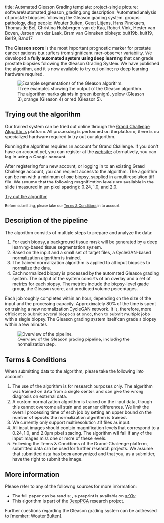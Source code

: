 title: Automated Gleason Grading
template: project-single
picture: software/automated_gleason_grading.png
description: Automated analysis of prostate biopsies following the Gleason grading system.
groups: pathology, diag
people: Wouter Bulten, Geert Litjens, Hans Pinckaers, Thomas de Bel, Christina Hulsbergen-van de Kaa, Robert Vink, Hester van Boven, Jeroen van der Laak, Bram van Ginneken
bibkeys: bult19b, bult19, Bel19, Band17

The **Gleason score** is the most important prognostic marker for prostate cancer patients but suffers from significant inter-observer variability. We developed a **fully automated system using deep learning** that can grade prostate biopsies following the Gleason Grading System. We have published the algorithm, and it is now available to try out online; no deep learning hardware required.

<figure class="figure my-4">
  <img data-src="/images/software/gleason_segmentation_overlays_small.png" class="figure-img img-fluid lazyload" alt="Example segmentations of the Gleason algorithm.">
  <figcaption class="figure-caption">Three examples showing the output of the Gleason algorithm. The algorithm marks glands in green (benign), yellow (Gleason 3), orange (Gleason 4) or red (Gleason 5).</figcaption>
</figure>

## Trying out the algorithm

Our trained system can be tried out online through the [Grand Challenge Algorithms](https://grand-challenge.org/algorithms/) platform. All processing is performed on the platform; there is no specialized hardware required to try out our algorithm.

Running the algorithm requires an account for Grand Challenge. If you don't have an account yet, you can register at the [website](https://grand-challenge.org/accounts/signin/); alternatively, you can log in using a Google account.

After registering for a new account, or logging in to an existing Grand Challenge account, you can request access to the algorithm. The algorithm can be run with a minimum of one biopsy, supplied in a multiresolution tiff file. We assume that the following magnification levels are available in the slide (measured in &mu;m pixel spacing): 0.24, 1.0, and 2.0.

<a href="https://grand-challenge.org/algorithms/gleason-grading-of-prostate-biopsies/" class="btn btn-primary btn-lg my-3">Try out the algorithm</a>

<small class="text-muted">Before submitting, please take our <a href="#terms">Terms & Conditions</a> in to account.</small>

## Description of the pipeline

The algorithm consists of multiple steps to prepare and analyze the data:

1. For each biopsy, a background tissue mask will be generated by a deep learning-based tissue segmentation system.
2. Based on the input and a small set of target files, a CycleGAN-based normalization algorithm is trained.
2. The trained normalization algorithm is applied to all input biopsies to normalize the data.
3. Each normalized biopsy is processed by the automated Gleason grading system. The output of the system consists of an overlay and a set of metrics for each biopsy. The metrics include the biopsy-level grade group, the Gleason score, and predicted volume percentages.

Each job roughly completes within an hour, depending on the size of the input and the processing capacity. Approximately 80% of the time is spent on training a new normalization CycleGAN network. It is, therefore, more efficient to submit several biopsies at once, then to submit multiple jobs with a single biopsy. The Gleason grading system itself can grade a biopsy within a few minutes.

<figure class="figure my-4">
  <img data-src="/images/software/gleason_algorithm_overview.png" class="figure-img img-fluid lazyload rounded" alt="Overview of the pipeline.">
  <figcaption class="figure-caption">Overview of the Gleason grading pipeline, including the normalization step.</figcaption>
</figure>

<a name="terms"></a>
## Terms & Conditions

When submitting data to the algorithm, please take the following into account:

1. The use of the algorithm is for research purposes only. The algorithm was trained on data from a single center, and can give the wrong diagnosis on external data.
2. A custom normalization algorithm is trained on the input data, though this cannot overcome all stain and scanner differences. We limit the overall processing time of each job by setting an upper bound on the number of epochs the normalization algorithm is trained.
3. We currently only support multiresolution .tif files as input.
4. All input images should contain magnification levels that correspond to a 0.24, 1.0, and 2.0&mu;m pixel spacing. The algorithm will fail if any of the input images miss one or more of these levels.
5. Following the Terms & Conditions of the Grand-Challenge platform, submitted data can be used for further research projects. We assume that submitted data has been anonymized and that you, as a submitter, have the right to submit the image.

## More information

Please refer to any of the following sources for more information:

- The full paper can be read at <journal link follows>, a preprint is available on [arXiv](https://arxiv.org/abs/1907.07980/).
- This algorithm is part of the [DeepPCA](/projects/deeppca) research project.

Further questions regarding the Gleason grading system can be addressed to [member: Wouter Bulten].
